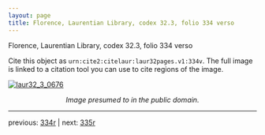 ```yaml
---
layout: page
title: Florence, Laurentian Library, codex 32.3, folio 334 verso
---
```


Florence, Laurentian Library, codex 32.3, folio 334 verso

Cite this object as `urn:cite2:citelaur:laur32pages.v1:334v`.  The full image is linked to a citation tool you can use to cite regions of the image.

[![laur32_3_0676](http://www.homermultitext.org/iipsrv?IIIF=/project/homer/pyramidal/deepzoom/citelaur/laur32imgs/v1/laur32_3_0676.tif/full/800,/0/default.jpg)](http://www.homermultitext.org/ict2/?urn=urn:cite2:citelaur:laur32imgs.v1:laur32_3_0676) 

<p style="text-align: center; font-style: italic;">Image presumed to in the public domain.</p>

---

previous: [334r](../334r/) | next: [335r](../335r/)